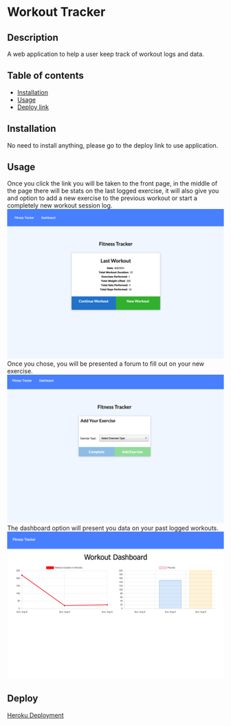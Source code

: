 # Workout Tracker

## Description
A web application to help a user keep track of workout logs and data.
## Table of contents
* [Installation](#installation)
* [Usage](#usage)
* [Deploy link](#deploy)
## Installation
No need to install anything, please go to the deploy link to use application.
## Usage
Once you click the link you will be taken to the front page, in the middle of the page there will be stats on the last logged exercise, it will also give you and option to add a new exercise to the previous workout or start a completely new workout session log.
![alt text](img/frontpage.png)
Once you chose, you will be presented a forum to fill out on your new exercise.
 ![alt text](img/workoutform.png)
The dashboard option will present you data on your past logged workouts.
 ![alt text](img/dashboard.png)
## Deploy
[Heroku Deployment](https://serene-plains-29080.herokuapp.com/)
